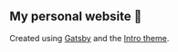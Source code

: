 ## My personal website 🧾

Created using [Gatsby](https://github.com/gatsbyjs/gatsby) and the [Intro theme](https://github.com/wkocjan/gatsby-theme-intro).
